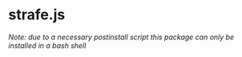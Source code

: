 # strafe.js

*Note: due to a necessary postinstall script this package can only be installed in a bash shell*